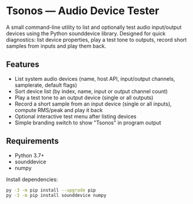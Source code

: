 # Tsonos — Audio Device Tester

A small command-line utility to list and optionally test audio input/output devices using the Python sounddevice library. Designed for quick diagnostics: list device properties, play a test tone to outputs, record short samples from inputs and play them back.

## Features

- List system audio devices (name, host API, input/output channels, samplerate, default flags)
- Sort device list (by index, name, input or output channel count)
- Play a test tone to an output device (single or all outputs)
- Record a short sample from an input device (single or all inputs), compute RMS/peak and play it back
- Optional interactive test menu after listing devices
- Simple branding switch to show "Tsonos" in program output

## Requirements

- Python 3.7+
- sounddevice
- numpy

Install dependencies:

```bash
py -3 -m pip install --upgrade pip
py -3 -m pip install sounddevice numpy
```
